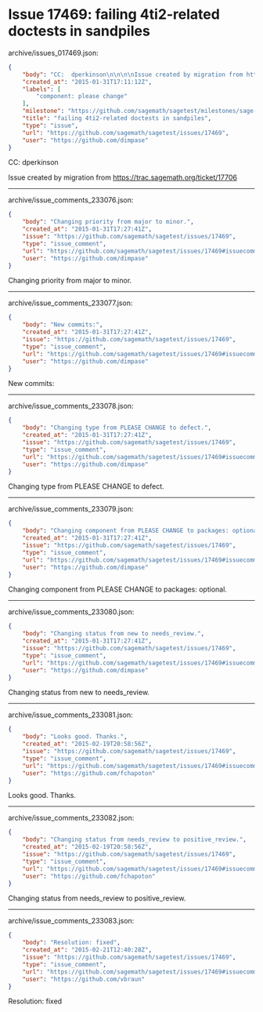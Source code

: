 # Issue 17469: failing 4ti2-related doctests in sandpiles

archive/issues_017469.json:
```json
{
    "body": "CC:  dperkinson\n\n\n\nIssue created by migration from https://trac.sagemath.org/ticket/17706\n\n",
    "created_at": "2015-01-31T17:11:12Z",
    "labels": [
        "component: please change"
    ],
    "milestone": "https://github.com/sagemath/sagetest/milestones/sage-6.5",
    "title": "failing 4ti2-related doctests in sandpiles",
    "type": "issue",
    "url": "https://github.com/sagemath/sagetest/issues/17469",
    "user": "https://github.com/dimpase"
}
```
CC:  dperkinson



Issue created by migration from https://trac.sagemath.org/ticket/17706





---

archive/issue_comments_233076.json:
```json
{
    "body": "Changing priority from major to minor.",
    "created_at": "2015-01-31T17:27:41Z",
    "issue": "https://github.com/sagemath/sagetest/issues/17469",
    "type": "issue_comment",
    "url": "https://github.com/sagemath/sagetest/issues/17469#issuecomment-233076",
    "user": "https://github.com/dimpase"
}
```

Changing priority from major to minor.



---

archive/issue_comments_233077.json:
```json
{
    "body": "New commits:",
    "created_at": "2015-01-31T17:27:41Z",
    "issue": "https://github.com/sagemath/sagetest/issues/17469",
    "type": "issue_comment",
    "url": "https://github.com/sagemath/sagetest/issues/17469#issuecomment-233077",
    "user": "https://github.com/dimpase"
}
```

New commits:



---

archive/issue_comments_233078.json:
```json
{
    "body": "Changing type from PLEASE CHANGE to defect.",
    "created_at": "2015-01-31T17:27:41Z",
    "issue": "https://github.com/sagemath/sagetest/issues/17469",
    "type": "issue_comment",
    "url": "https://github.com/sagemath/sagetest/issues/17469#issuecomment-233078",
    "user": "https://github.com/dimpase"
}
```

Changing type from PLEASE CHANGE to defect.



---

archive/issue_comments_233079.json:
```json
{
    "body": "Changing component from PLEASE CHANGE to packages: optional.",
    "created_at": "2015-01-31T17:27:41Z",
    "issue": "https://github.com/sagemath/sagetest/issues/17469",
    "type": "issue_comment",
    "url": "https://github.com/sagemath/sagetest/issues/17469#issuecomment-233079",
    "user": "https://github.com/dimpase"
}
```

Changing component from PLEASE CHANGE to packages: optional.



---

archive/issue_comments_233080.json:
```json
{
    "body": "Changing status from new to needs_review.",
    "created_at": "2015-01-31T17:27:41Z",
    "issue": "https://github.com/sagemath/sagetest/issues/17469",
    "type": "issue_comment",
    "url": "https://github.com/sagemath/sagetest/issues/17469#issuecomment-233080",
    "user": "https://github.com/dimpase"
}
```

Changing status from new to needs_review.



---

archive/issue_comments_233081.json:
```json
{
    "body": "Looks good. Thanks.",
    "created_at": "2015-02-19T20:58:56Z",
    "issue": "https://github.com/sagemath/sagetest/issues/17469",
    "type": "issue_comment",
    "url": "https://github.com/sagemath/sagetest/issues/17469#issuecomment-233081",
    "user": "https://github.com/fchapoton"
}
```

Looks good. Thanks.



---

archive/issue_comments_233082.json:
```json
{
    "body": "Changing status from needs_review to positive_review.",
    "created_at": "2015-02-19T20:58:56Z",
    "issue": "https://github.com/sagemath/sagetest/issues/17469",
    "type": "issue_comment",
    "url": "https://github.com/sagemath/sagetest/issues/17469#issuecomment-233082",
    "user": "https://github.com/fchapoton"
}
```

Changing status from needs_review to positive_review.



---

archive/issue_comments_233083.json:
```json
{
    "body": "Resolution: fixed",
    "created_at": "2015-02-21T12:40:28Z",
    "issue": "https://github.com/sagemath/sagetest/issues/17469",
    "type": "issue_comment",
    "url": "https://github.com/sagemath/sagetest/issues/17469#issuecomment-233083",
    "user": "https://github.com/vbraun"
}
```

Resolution: fixed
